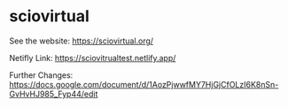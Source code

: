 # sciovirtual
See the website: https://sciovirtual.org/

Netifly Link: https://sciovitrualtest.netlify.app/

Further Changes: https://docs.google.com/document/d/1AozPjwwfMY7HjGjCfOLzI6K8nSn-GvHvHJ985_Fyp44/edit

